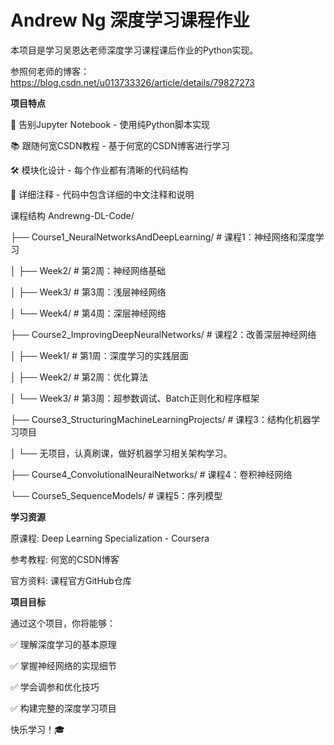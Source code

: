 # Andrew Ng 深度学习课程作业

本项目是学习吴恩达老师深度学习课程课后作业的Python实现。

参照何老师的博客：https://blog.csdn.net/u013733326/article/details/79827273

**项目特点**

🚀 告别Jupyter Notebook - 使用纯Python脚本实现


📚 跟随何宽CSDN教程 - 基于何宽的CSDN博客进行学习


🛠 模块化设计 - 每个作业都有清晰的代码结构


📖 详细注释 - 代码中包含详细的中文注释和说明


课程结构
Andrewng-DL-Code/

├── Course1_NeuralNetworksAndDeepLearning/ # 课程1：神经网络和深度学习

│ ├── Week2/ # 第2周：神经网络基础

│ ├── Week3/ # 第3周：浅层神经网络

│ └── Week4/ # 第4周：深层神经网络

├── Course2_ImprovingDeepNeuralNetworks/ # 课程2：改善深层神经网络

│ ├── Week1/ # 第1周：深度学习的实践层面

│ ├── Week2/ # 第2周：优化算法

│ └── Week3/ # 第3周：超参数调试、Batch正则化和程序框架

├── Course3_StructuringMachineLearningProjects/ # 课程3：结构化机器学习项目

│ └── 无项目，认真刷课，做好机器学习相关架构学习。

├── Course4_ConvolutionalNeuralNetworks/ # 课程4：卷积神经网络

└── Course5_SequenceModels/ # 课程5：序列模型



**学习资源**

原课程: Deep Learning Specialization - Coursera

  
参考教程: 何宽的CSDN博客

  
官方资料: 课程官方GitHub仓库

  
**项目目标**

通过这个项目，你将能够：

  
✅ 理解深度学习的基本原理


✅ 掌握神经网络的实现细节

  
✅ 学会调参和优化技巧


✅ 构建完整的深度学习项目


快乐学习！🎓